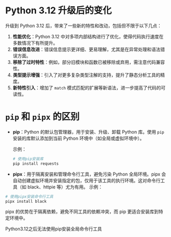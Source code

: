 # Python 3.12 升级后的变化

升级到 Python 3.12 后，带来了一些新的特性和改动，包括但不限于以下几点：

1. **性能优化**：Python 3.12 中对多项内部结构进行了优化，使得代码执行速度在多数情况下有所提升。
2. **错误信息改进**：错误信息提示更详细、更易理解，尤其是在异常处理和语法错误方面。
3. **移除了过时特性**：例如，部分旧模块和函数已被移除或弃用，需注意代码兼容性。
4. **类型提示增强**：引入了对更多复杂类型注解的支持，提升了静态分析工具的精度。
5. **新特性引入**：增加了 `match` 模式匹配的扩展等新语法，进一步提高了代码的可读性。

# `pip` 和 `pipx` 的区别

- **pip**：Python 的默认包管理器，用于安装、升级、卸载 Python 库。使用 `pip` 安装的库默认添加到当前 Python 环境中（如全局或虚拟环境中）。
  
  示例：
  ```bash
  # 使用pip安装库
  pip install requests
  ```

- **pipx**：用于隔离安装和管理命令行工具，避免污染 Python 全局环境。pipx 会自动创建虚拟环境并安装指定的包，仅用于该工具的执行环境。这对命令行工具（如 black、httpie 等）尤为有用。
 示例：
```bash
# 使用pipx安装命令行工具
pipx install black
```

pipx 的优势在于隔离依赖，避免不同工具的依赖冲突，而 pip 更适合安装库到特定环境中。

Python3.12之后无法使用pip安装全局命令行工具

